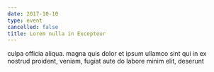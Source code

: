 ```yaml
---
date: 2017-10-10
type: event
cancelled: false
title: Lorem nulla in Excepteur
---
```

culpa officia aliqua. magna quis dolor et ipsum ullamco sint qui in ex nostrud proident, veniam, fugiat aute do labore minim elit, deserunt